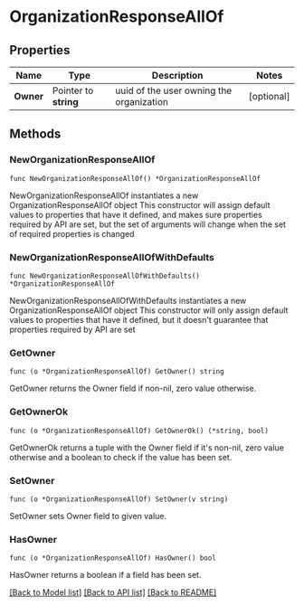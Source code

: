# OrganizationResponseAllOf

## Properties

Name | Type | Description | Notes
------------ | ------------- | ------------- | -------------
**Owner** | Pointer to **string** | uuid of the user owning the organization | [optional] 

## Methods

### NewOrganizationResponseAllOf

`func NewOrganizationResponseAllOf() *OrganizationResponseAllOf`

NewOrganizationResponseAllOf instantiates a new OrganizationResponseAllOf object
This constructor will assign default values to properties that have it defined,
and makes sure properties required by API are set, but the set of arguments
will change when the set of required properties is changed

### NewOrganizationResponseAllOfWithDefaults

`func NewOrganizationResponseAllOfWithDefaults() *OrganizationResponseAllOf`

NewOrganizationResponseAllOfWithDefaults instantiates a new OrganizationResponseAllOf object
This constructor will only assign default values to properties that have it defined,
but it doesn't guarantee that properties required by API are set

### GetOwner

`func (o *OrganizationResponseAllOf) GetOwner() string`

GetOwner returns the Owner field if non-nil, zero value otherwise.

### GetOwnerOk

`func (o *OrganizationResponseAllOf) GetOwnerOk() (*string, bool)`

GetOwnerOk returns a tuple with the Owner field if it's non-nil, zero value otherwise
and a boolean to check if the value has been set.

### SetOwner

`func (o *OrganizationResponseAllOf) SetOwner(v string)`

SetOwner sets Owner field to given value.

### HasOwner

`func (o *OrganizationResponseAllOf) HasOwner() bool`

HasOwner returns a boolean if a field has been set.


[[Back to Model list]](../README.md#documentation-for-models) [[Back to API list]](../README.md#documentation-for-api-endpoints) [[Back to README]](../README.md)



